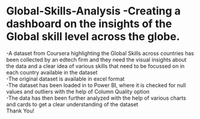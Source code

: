 # Global-Skills-Analysis -Creating a dashboard on the insights of the Global skill level across the globe.
-A dataset from Coursera highlighting the Global Skills across countries has been collected by an edtech firm and they need the visual insights about the data and a clear idea of various skills that need to be focussed on in each country available in the dataset  
-The original dataset is available in excel format  
-The dataset has been loaded in to Power BI, where it is checked for null values and outliers with the help of Column Quality option  
-The data has then been further analyzed with the help of various charts and cards to get a clear understanding of the dataset  
Thank You!
